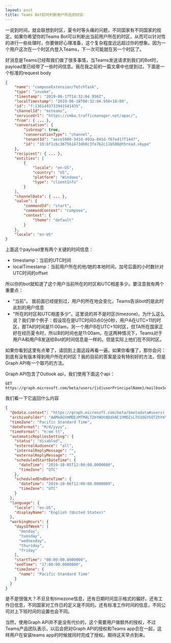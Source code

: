 ```yaml
---
layout: post
title: Teams Bot如何判断用户所在的时区
---
```


一说到时间，就会联想到时区，夏令时等头痛的问题，不同国家有不同国家的规定。如果你希望你的Teams Bot可以判断出当前用户所在的时区，从而可以针对性的进行一些处理时，你要做好心理准备，这个复杂程度远远超过你的想象。因为一个用户这次在一个时区内登入Teams，下一次可能就在另一个时区了。

好消息是Teams已经帮我们做了很多事情，当Teams发送请求到我们的Bot时，payload里已经带了一些时间信息。我在我之前的一篇文章中也提到过。下面是一个标准的request body
``` json
{
    "name": "composeExtension/fetchTask",
    "type": "invoke",
    "timestamp": "2019-06-17T14:32:04.956Z",
    "localTimestamp": "2019-06-18T00:32:04.956+10:00",
    "id": "f:1361493733941541435",
    "channelId": "msteams",
    "serviceUrl": "https://smba.trafficmanager.net/apac/",
    "from": { ... },
    "conversation": {
        "isGroup": true,
        "conversationType": "channel",
        "tenantId": "aece5000-341d-493a-841d-f67e417f1447",
        "id": "19:bf1cbc367561473db0c3fe762c11b508@thread.skype"
    },
    "recipient": { ... },
    "entities": [
        {
            "locale": "en-US",
            "country": "US",
            "platform": "Windows",
            "type": "clientInfo"
        }
    ],
    "channelData": { ... },
    "value": {
        "commandId": "start",
        "commandContext": "compose",
        "context": {
            "theme": "default"
        }
    },
    "locale": "en-US"
}
```

上面这个payload里有两个关键的时间信息：

* timestamp：当前的UTC时间
* localTimestamp：当前用户所在的他/她的本地时间，加号后面的小时数针对UTC时间的offset

所以你的bot就知道了这个用户当前所在的时区和UTC相差多少。要注意我有两个重要点：
* "当前"。 我前面已经提到过，用户的所在地会变化，Teams告诉bot的是此时此刻的用户信息
* "所在的时区和UTC相差多少"。这里说的并不是时区(timezone)，为什么这么说？我们举个例子：假设现在是UTC时间0点0分0秒，用户A在UTC+11的时区，那TA的时间是11:00am，另一个用户B在UTC+10时区，但TA所在国家正好在经历夏令时，所以B的时间也是11:00am。在这两种情况下，Teams对于用户A和用户B发送给Bot的时间信息是一样的。但是实际上他们在不同时区。

如果你看到这里有点晕了，请回到上面这段再看一遍。如果你看懂了，那你会问：到底有没有版本得到用户所在的时区？我的目前的答案是没有特别好的方法，但是Graph API有一个取巧的方法。

Graph API包含了Outlook api，我们使用下面这个api：
```
GET https://graph.microsoft.com/beta/users/{id|userPrincipalName}/mailboxSettings
```

我们看一下它返回什么内容

``` json
{
  "@odata.context": "https://graph.microsoft.com/beta/$metadata#users('48d31887-5fad-4d73-a9f5-3c356e68a038')/mailboxSettings",
  "archiveFolder": "AAMkAGVmMDEzMTM4LTZmYWUtNDdkNC1hMDZiLTU1OGY5OTZhYmY4OAAuAAAAAAAiQ8W967B7TKBjgx9rVEURAQAiIsqMbYjsT5e-T7KzowPTAAAAAAFNAAA=",
  "timeZone": "Pacific Standard Time",
  "dateFormat": "M/d/yyyy",
  "timeFormat": "h:mm tt",
  "automaticRepliesSetting": {
    "status": "disabled",
    "externalAudience": "all",
    "internalReplyMessage": "",
    "externalReplyMessage": "",
    "scheduledStartDateTime": {
      "dateTime": "2019-10-05T12:00:00.0000000",
      "timeZone": "UTC"
    },
    "scheduledEndDateTime": {
      "dateTime": "2019-10-06T12:00:00.0000000",
      "timeZone": "UTC"
    }
  },
  "language": {
    "locale": "en-US",
    "displayName": "English (United States)"
  },
  "workingHours": {
    "daysOfWeek": [
      "monday",
      "tuesday",
      "wednesday",
      "thursday",
      "friday"
    ],
    "startTime": "08:00:00.0000000",
    "endTime": "17:00:00.0000000",
    "timeZone": {
      "name": "Pacific Standard Time"
    }
  }
}
```

是不是很强大？不旦旦有timezone信息，还有日期时间显示格式的偏好。还有工作日信息，不同国家对工作日的定义是不同的。还有标准工作时间的信息，不同公司对上下班时间的设置也会不同。

当然，使用Graph API并不是没有代价的，这个需要用户做额外的授权，不过Teams产品团队表示，以后会把对Graph API的授权和Teams app合在一起，这样用户在安装teams app的时候就同时完成了授权。期待这天早点到来。
